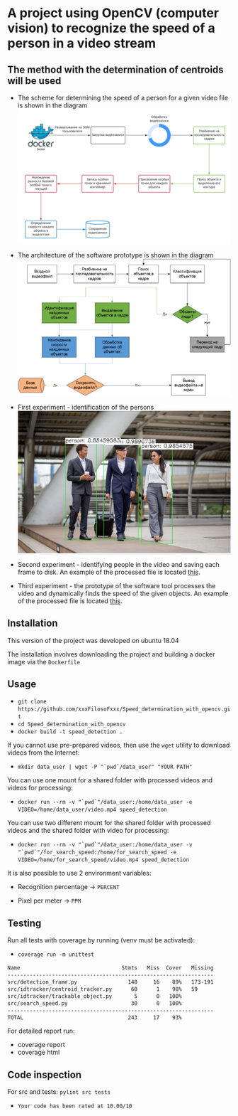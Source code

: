 # A project using OpenCV (computer vision) to recognize the speed of a person in a video stream

## The method with the determination of centroids will be used

- The scheme for determining the speed of a person for a given video file is shown in the diagram
![Image alt](Scheme_for_determining_the_speed_of_a_person_for_a_given_video_file.png)

- The architecture of the software prototype is shown in the diagram
![Image alt](Software_prototype_architecture.png)

- First experiment - identification of the persons
![Image alt](tests_video_detection/first_detection.jpg)

- Second experiment - identifying people in the video and saving each frame to disk.
An example of the processed file is located [this](tests_video_detection/test_frames.avi).

- Third experiment - the prototype of the software tool processes the video and dynamically
finds the speed of the given objects. 
An example of the processed file is located [this](tests_video_detection/output.avi).

## Installation

This version of the project was developed on ubuntu 18.04

The installation involves downloading the project and building a docker image via the ```Dockerfile```

## Usage

- ```git clone https://github.com/xxxFilosoFxxx/Speed_determination_with_opencv.git```
- ```cd Speed_determination_with_opencv```
- ```docker build -t speed_detection .```

If you cannot use pre-prepared videos, then use the ```wget``` utility to download videos 
from the Internet:

- ```mkdir data_user | wget -P "`pwd`/data_user" "YOUR PATH"```

You can use one mount for a shared folder with processed videos and videos for processing: 

- ```docker run --rm -v "`pwd`"/data_user:/home/data_user -e VIDEO=/home/data_user/video.mp4 speed_detection```

You can use two different mount for the shared folder with processed videos 
and the shared folder with video for processing:

- ```docker run --rm -v "`pwd`"/data_user:/home/data_user -v "`pwd`"/for_search_speed:/home/for_search_speed -e VIDEO=/home/for_search_speed/video.mp4 speed_detection```

It is also possible to use 2 environment variables:
 
- Recognition percentage -> ```PERCENT```

- Pixel per meter -> ```PPM```

## Testing

Run all tests with coverage by running (venv must be activated):

- ```coverage run -m unittest```

```
Name                                Stmts   Miss  Cover   Missing
-----------------------------------------------------------------
src/detection_frame.py                148     16    89%   173-191
src/idtracker/centroid_tracker.py      60      1    98%   59
src/idtracker/trackable_object.py       5      0   100%
src/search_speed.py                    30      0   100%
-----------------------------------------------------------------
TOTAL                                 243     17    93%
```

For detailed report run:

- coverage report
- coverage html

## Code inspection

For src and tests: ```pylint src tests```

- ```Your code has been rated at 10.00/10```
